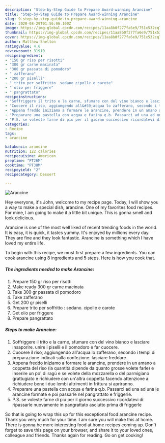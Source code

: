 ```yaml
---
description: "Step-by-Step Guide to Prepare Award-winning Arancine"
title: "Step-by-Step Guide to Prepare Award-winning Arancine"
slug: 9-step-by-step-guide-to-prepare-award-winning-arancine
date: 2020-08-29T01:56:06.100Z
image: https://img-global.cpcdn.com/recipes/11aa8b0f277fa6e9/751x532cq70/arancine-recipe-main-photo.jpg
thumbnail: https://img-global.cpcdn.com/recipes/11aa8b0f277fa6e9/751x532cq70/arancine-recipe-main-photo.jpg
cover: https://img-global.cpcdn.com/recipes/11aa8b0f277fa6e9/751x532cq70/arancine-recipe-main-photo.jpg
author: Matthew Shelton
ratingvalue: 4.6
reviewcount: 31910
recipeingredient:
- "150 gr riso per risotti"
- "300 gr carne macinata"
- "300 gr passata di pomodoro"
- " zafferano"
- "200 gr piselli"
- " trito per soffritto  sedano cipolle e carote"
- " olio per friggere"
- " pangrattato"
recipeinstructions:
- "Soffriggere il trito e la carne, sfumare con del vino bianco e lasciare insaporire. unire i piselli e il pomodoro e far cuocere."
- "Cuocere il riso, aggiungendo all&#39;acqua lo zafferano, secondo i tempi di preparazione indicati sulla confezione. lasciare freddare."
- "Appena freddo iniziamo a formare le arancine, prendere in un amano a coppetta del riso (la quantità dipende da quanto grosse volete farle) e inserire un po&#39; di ragù e se volete della mozzarella o del parmigiano grattugiato e richiudere con un&#39;altra coppetta facendo attenzione a richiudere bene i due lembi altrimenti in frittura si apriranno."
- "Preparare una pastella con acqua e farina q.b. Passarci ad una ad una le arancine formate e poi passarle nel pangrattato e friggerle."
- "P.S. se voleste farne di piu per il giorno successivo ricordatevi di ripassarle nuovamente in pangrattato asciutto prima di friggerle"
categories:
- Recipe
tags:
- arancine

katakunci: arancine 
nutrition: 122 calories
recipecuisine: American
preptime: "PT26M"
cooktime: "PT38M"
recipeyield: "2"
recipecategory: Dessert

---
```



![Arancine](https://img-global.cpcdn.com/recipes/11aa8b0f277fa6e9/751x532cq70/arancine-recipe-main-photo.jpg)

Hey everyone, it's John, welcome to my recipe page. Today, I will show you a way to make a special dish, arancine. One of my favorites food recipes. For mine, I am going to make it a little bit unique. This is gonna smell and look delicious.



Arancine is one of the most well liked of recent trending foods in the world. It is easy, it is quick, it tastes yummy. It's enjoyed by millions every day. They are fine and they look fantastic. Arancine is something which I have loved my entire life.


To begin with this recipe, we must first prepare a few ingredients. You can cook arancine using 8 ingredients and 5 steps. Here is how you cook that.

<!--inarticleads1-->

##### The ingredients needed to make Arancine:

1. Prepare 150 gr riso per risotti
1. Make ready 300 gr carne macinata
1. Take 300 gr passata di pomodoro
1. Take  zafferano
1. Get 200 gr piselli
1. Prepare  trito per soffritto : sedano. cipolle e carote
1. Get  olio per friggere
1. Prepare  pangrattato




<!--inarticleads2-->

##### Steps to make Arancine:

1. Soffriggere il trito e la carne, sfumare con del vino bianco e lasciare insaporire. unire i piselli e il pomodoro e far cuocere.
1. Cuocere il riso, aggiungendo all&#39;acqua lo zafferano, secondo i tempi di preparazione indicati sulla confezione. lasciare freddare.
1. Appena freddo iniziamo a formare le arancine, prendere in un amano a coppetta del riso (la quantità dipende da quanto grosse volete farle) e inserire un po&#39; di ragù e se volete della mozzarella o del parmigiano grattugiato e richiudere con un&#39;altra coppetta facendo attenzione a richiudere bene i due lembi altrimenti in frittura si apriranno.
1. Preparare una pastella con acqua e farina q.b. Passarci ad una ad una le arancine formate e poi passarle nel pangrattato e friggerle.
1. P.S. se voleste farne di piu per il giorno successivo ricordatevi di ripassarle nuovamente in pangrattato asciutto prima di friggerle




So that is going to wrap this up for this exceptional food arancine recipe. Thank you very much for your time. I am sure you will make this at home. There is gonna be more interesting food at home recipes coming up. Don't forget to save this page on your browser, and share it to your loved ones, colleague and friends. Thanks again for reading. Go on get cooking!
